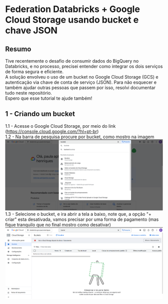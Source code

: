 # Federation Databricks + Google Cloud Storage usando bucket e chave JSON

## Resumo
Tive recentemente o desafio de consumir dados do BigQuery no Databricks, e no processo, precisei entender como integrar os dois serviços de forma segura e eficiente.  
A solução envolveu o uso de um bucket no Google Cloud Storage (GCS) e autenticação via chave de conta de serviço (JSON). Para não esquecer e também ajudar outras pessoas que passem por isso, resolvi documentar tudo neste repositório.  
Espero que esse tutorial te ajude também!

## 1 - Criando um bucket
1.1 - Acesse o Google Cloud Storage, por meio do link (https://console.cloud.google.com/?hl=pt-br)   
1.2 - Na barra de pesquisa procure por bucket, como mostro na imagem ![Descrição da imagem](imagens/img1.png)  
1.3 - Selecione o bucket, e ira abrir a tela a baixo, note que, a opção "+ criar" esta desativada, vamos precisar por uma forma de pagamento (mas fique tranquilo que no final mostro como desativar) ![Descrição da imagem](imagens/img2.png)
